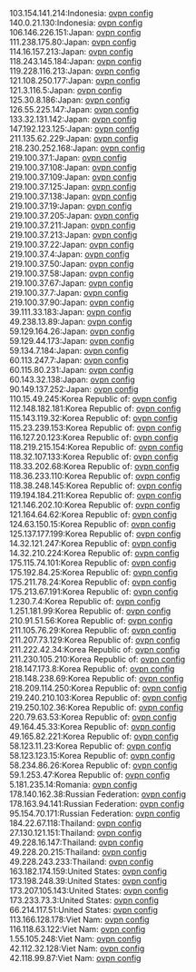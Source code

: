 103.154.141.214:Indonesia: [ovpn config](vpn/103_154_141_214.ovpn)  
140.0.21.130:Indonesia: [ovpn config](vpn/140_0_21_130.ovpn)  
106.146.226.151:Japan: [ovpn config](vpn/106_146_226_151.ovpn)  
111.238.175.80:Japan: [ovpn config](vpn/111_238_175_80.ovpn)  
114.16.157.213:Japan: [ovpn config](vpn/114_16_157_213.ovpn)  
118.243.145.184:Japan: [ovpn config](vpn/118_243_145_184.ovpn)  
119.228.116.213:Japan: [ovpn config](vpn/119_228_116_213.ovpn)  
121.108.250.177:Japan: [ovpn config](vpn/121_108_250_177.ovpn)  
121.3.116.5:Japan: [ovpn config](vpn/121_3_116_5.ovpn)  
125.30.8.186:Japan: [ovpn config](vpn/125_30_8_186.ovpn)  
126.55.225.147:Japan: [ovpn config](vpn/126_55_225_147.ovpn)  
133.32.131.142:Japan: [ovpn config](vpn/133_32_131_142.ovpn)  
147.192.123.125:Japan: [ovpn config](vpn/147_192_123_125.ovpn)  
211.135.62.229:Japan: [ovpn config](vpn/211_135_62_229.ovpn)  
218.230.252.168:Japan: [ovpn config](vpn/218_230_252_168.ovpn)  
219.100.37.1:Japan: [ovpn config](vpn/219_100_37_1.ovpn)  
219.100.37.108:Japan: [ovpn config](vpn/219_100_37_108.ovpn)  
219.100.37.109:Japan: [ovpn config](vpn/219_100_37_109.ovpn)  
219.100.37.125:Japan: [ovpn config](vpn/219_100_37_125.ovpn)  
219.100.37.138:Japan: [ovpn config](vpn/219_100_37_138.ovpn)  
219.100.37.19:Japan: [ovpn config](vpn/219_100_37_19.ovpn)  
219.100.37.205:Japan: [ovpn config](vpn/219_100_37_205.ovpn)  
219.100.37.211:Japan: [ovpn config](vpn/219_100_37_211.ovpn)  
219.100.37.213:Japan: [ovpn config](vpn/219_100_37_213.ovpn)  
219.100.37.22:Japan: [ovpn config](vpn/219_100_37_22.ovpn)  
219.100.37.4:Japan: [ovpn config](vpn/219_100_37_4.ovpn)  
219.100.37.50:Japan: [ovpn config](vpn/219_100_37_50.ovpn)  
219.100.37.58:Japan: [ovpn config](vpn/219_100_37_58.ovpn)  
219.100.37.67:Japan: [ovpn config](vpn/219_100_37_67.ovpn)  
219.100.37.7:Japan: [ovpn config](vpn/219_100_37_7.ovpn)  
219.100.37.90:Japan: [ovpn config](vpn/219_100_37_90.ovpn)  
39.111.33.183:Japan: [ovpn config](vpn/39_111_33_183.ovpn)  
49.238.13.89:Japan: [ovpn config](vpn/49_238_13_89.ovpn)  
59.129.164.26:Japan: [ovpn config](vpn/59_129_164_26.ovpn)  
59.129.44.173:Japan: [ovpn config](vpn/59_129_44_173.ovpn)  
59.134.7.184:Japan: [ovpn config](vpn/59_134_7_184.ovpn)  
60.113.247.7:Japan: [ovpn config](vpn/60_113_247_7.ovpn)  
60.115.80.231:Japan: [ovpn config](vpn/60_115_80_231.ovpn)  
60.143.32.138:Japan: [ovpn config](vpn/60_143_32_138.ovpn)  
90.149.137.252:Japan: [ovpn config](vpn/90_149_137_252.ovpn)  
110.15.49.245:Korea Republic of: [ovpn config](vpn/110_15_49_245.ovpn)  
112.148.182.181:Korea Republic of: [ovpn config](vpn/112_148_182_181.ovpn)  
115.143.119.32:Korea Republic of: [ovpn config](vpn/115_143_119_32.ovpn)  
115.23.239.153:Korea Republic of: [ovpn config](vpn/115_23_239_153.ovpn)  
116.127.20.123:Korea Republic of: [ovpn config](vpn/116_127_20_123.ovpn)  
118.219.215.154:Korea Republic of: [ovpn config](vpn/118_219_215_154.ovpn)  
118.32.107.133:Korea Republic of: [ovpn config](vpn/118_32_107_133.ovpn)  
118.33.202.68:Korea Republic of: [ovpn config](vpn/118_33_202_68.ovpn)  
118.36.233.110:Korea Republic of: [ovpn config](vpn/118_36_233_110.ovpn)  
118.38.248.145:Korea Republic of: [ovpn config](vpn/118_38_248_145.ovpn)  
119.194.184.211:Korea Republic of: [ovpn config](vpn/119_194_184_211.ovpn)  
121.146.202.10:Korea Republic of: [ovpn config](vpn/121_146_202_10.ovpn)  
121.164.64.62:Korea Republic of: [ovpn config](vpn/121_164_64_62.ovpn)  
124.63.150.15:Korea Republic of: [ovpn config](vpn/124_63_150_15.ovpn)  
125.137.177.199:Korea Republic of: [ovpn config](vpn/125_137_177_199.ovpn)  
14.32.121.247:Korea Republic of: [ovpn config](vpn/14_32_121_247.ovpn)  
14.32.210.224:Korea Republic of: [ovpn config](vpn/14_32_210_224.ovpn)  
175.115.74.101:Korea Republic of: [ovpn config](vpn/175_115_74_101.ovpn)  
175.192.84.25:Korea Republic of: [ovpn config](vpn/175_192_84_25.ovpn)  
175.211.78.24:Korea Republic of: [ovpn config](vpn/175_211_78_24.ovpn)  
175.213.67.191:Korea Republic of: [ovpn config](vpn/175_213_67_191.ovpn)  
1.230.7.4:Korea Republic of: [ovpn config](vpn/1_230_7_4.ovpn)  
1.251.181.99:Korea Republic of: [ovpn config](vpn/1_251_181_99.ovpn)  
210.91.51.56:Korea Republic of: [ovpn config](vpn/210_91_51_56.ovpn)  
211.105.76.29:Korea Republic of: [ovpn config](vpn/211_105_76_29.ovpn)  
211.207.73.129:Korea Republic of: [ovpn config](vpn/211_207_73_129.ovpn)  
211.222.42.34:Korea Republic of: [ovpn config](vpn/211_222_42_34.ovpn)  
211.230.105.210:Korea Republic of: [ovpn config](vpn/211_230_105_210.ovpn)  
218.147.173.8:Korea Republic of: [ovpn config](vpn/218_147_173_8.ovpn)  
218.148.238.69:Korea Republic of: [ovpn config](vpn/218_148_238_69.ovpn)  
218.209.114.250:Korea Republic of: [ovpn config](vpn/218_209_114_250.ovpn)  
219.240.210.103:Korea Republic of: [ovpn config](vpn/219_240_210_103.ovpn)  
219.250.102.36:Korea Republic of: [ovpn config](vpn/219_250_102_36.ovpn)  
220.79.63.53:Korea Republic of: [ovpn config](vpn/220_79_63_53.ovpn)  
49.164.45.33:Korea Republic of: [ovpn config](vpn/49_164_45_33.ovpn)  
49.165.82.221:Korea Republic of: [ovpn config](vpn/49_165_82_221.ovpn)  
58.123.11.23:Korea Republic of: [ovpn config](vpn/58_123_11_23.ovpn)  
58.123.123.15:Korea Republic of: [ovpn config](vpn/58_123_123_15.ovpn)  
58.234.86.26:Korea Republic of: [ovpn config](vpn/58_234_86_26.ovpn)  
59.1.253.47:Korea Republic of: [ovpn config](vpn/59_1_253_47.ovpn)  
5.181.235.14:Romania: [ovpn config](vpn/5_181_235_14.ovpn)  
178.140.162.38:Russian Federation: [ovpn config](vpn/178_140_162_38.ovpn)  
178.163.94.141:Russian Federation: [ovpn config](vpn/178_163_94_141.ovpn)  
95.154.70.171:Russian Federation: [ovpn config](vpn/95_154_70_171.ovpn)  
184.22.67.118:Thailand: [ovpn config](vpn/184_22_67_118.ovpn)  
27.130.121.151:Thailand: [ovpn config](vpn/27_130_121_151.ovpn)  
49.228.16.147:Thailand: [ovpn config](vpn/49_228_16_147.ovpn)  
49.228.20.215:Thailand: [ovpn config](vpn/49_228_20_215.ovpn)  
49.228.243.233:Thailand: [ovpn config](vpn/49_228_243_233.ovpn)  
163.182.174.159:United States: [ovpn config](vpn/163_182_174_159.ovpn)  
173.198.248.39:United States: [ovpn config](vpn/173_198_248_39.ovpn)  
173.207.105.143:United States: [ovpn config](vpn/173_207_105_143.ovpn)  
173.233.73.3:United States: [ovpn config](vpn/173_233_73_3.ovpn)  
66.214.117.51:United States: [ovpn config](vpn/66_214_117_51.ovpn)  
113.166.128.178:Viet Nam: [ovpn config](vpn/113_166_128_178.ovpn)  
116.118.63.122:Viet Nam: [ovpn config](vpn/116_118_63_122.ovpn)  
1.55.105.248:Viet Nam: [ovpn config](vpn/1_55_105_248.ovpn)  
42.112.32.128:Viet Nam: [ovpn config](vpn/42_112_32_128.ovpn)  
42.118.99.87:Viet Nam: [ovpn config](vpn/42_118_99_87.ovpn)  
